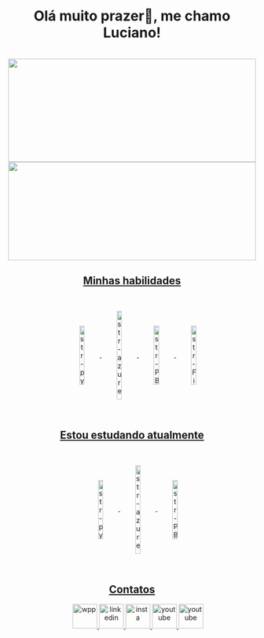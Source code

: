 <div>
<h1 align="center"> Olá muito prazer👋, me chamo Luciano!</h1><br>
  <a href="https://github.com/STARSfps/github-readme-stats">
    <img height=210 Width=100% align="center" src="https://github-readme-stats.vercel.app/api?username=STARSfps&theme=highcontrast&show_icons=true" />
      <br>
        <a href="https://github.com/STARSfps/convoychat">
          <img height=200 width=100% align="center" src="https://github-readme-stats.vercel.app/api/top-langs?username=STARSfps&layout=donut&langs_count=8&card_width=320&theme=highcontrast" />
      
</div>

<h2 align="center"> Minhas habilidades </h2>

<br>

<ul align="center">
  <img height=120 width=15% align="center" alt="str-python" src="https://cdn.jsdelivr.net/gh/devicons/devicon/icons/python/python-original-wordmark.svg" />
    <img height=180 width=15% align="center" alt="str-azure" src="https://cdn.jsdelivr.net/gh/devicons/devicon/icons/azure/azure-original-wordmark.svg" />
      <img height=120 width=15% align="center" alt="str-PBi" src="https://upload.wikimedia.org/wikipedia/commons/thumb/c/cf/New_Power_BI_Logo.svg/2048px-New_Power_BI_Logo.svg.png" />
        <img height=120 width=15% align="center" alt="str-Figma" src="https://cdn.jsdelivr.net/gh/devicons/devicon/icons/figma/figma-original.svg" /> <br>
</ul> <br>

<h2 align="center"> Estou estudando atualmente </h2>

<br>

<ul align="center">
  <img height=120 width=15% align="center" alt="str-python" src="https://cdn.jsdelivr.net/gh/devicons/devicon/icons/python/python-original-wordmark.svg" />
    <img height=180 width=15% align="center" alt="str-azure" src="https://cdn.jsdelivr.net/gh/devicons/devicon/icons/azure/azure-original-wordmark.svg" />
      <img height=120 width=15% align="center" alt="str-PBi" src="https://upload.wikimedia.org/wikipedia/commons/thumb/c/cf/New_Power_BI_Logo.svg/2048px-New_Power_BI_Logo.svg.png" />
</ul>

<br>

<h2 align="center"> Contatos </h2>
<ul align="center">
  <a href=https://wa.me/5511989843383>
    <img alt=wpp height=50 src="https://img.shields.io/badge/WhatsApp-25D366?style=for-the-badge&logo=whatsapp&logoColor=white" />
      <a href=https://www.linkedin.com/in/luciano-junior-a6482722b/>
       <img alt=linkedin height=50 src="https://img.shields.io/badge/LinkedIn-0077B5?style=for-the-badge&logo=linkedin&logoColor=white" />
          <a href="https://www.instagram.com/lucianoo.szz/">
            <img alt=insta height=50 src="https://img.shields.io/badge/Instagram-E4405F?style=for-the-badge&logo=instagram&logoColor=white" />
              <a href="https://www.youtube.com/channel/UCtbdM2bFFnrrnHtvnZ_J_Eg">
                <img alt=youtube height=50 src="https://img.shields.io/badge/YouTube-FF0000?style=for-the-badge&logo=youtube&logoColor=white" />
                  <a href="https://www.twitch.tv/starsfpss">
                    <img alt=youtube height=50 src="https://img.shields.io/badge/Twitch-9146FF?style=for-the-badge&logo=twitch&logoColor=white" />
                    
